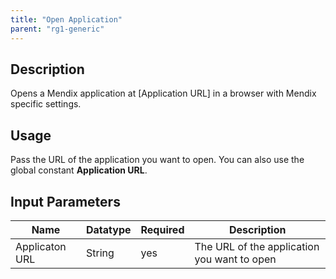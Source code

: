 ```yaml
---
title: "Open Application"
parent: "rg1-generic"
---
```


## Description

Opens a Mendix application at [Application URL] in a browser with
Mendix specific settings.

## Usage

Pass the URL of the application you want to open. You can also use the global constant **Application URL**.

## Input Parameters

Name | Datatype | Required | Description
--- | --- | --- | ---
Applicaton URL | String | yes | The URL of the application you want to open
